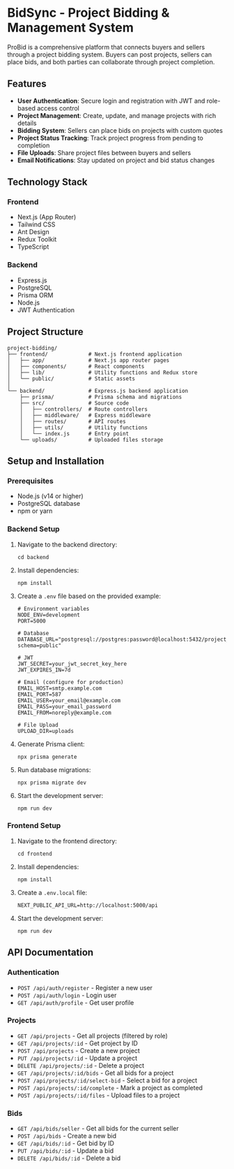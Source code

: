 # BidSync - Project Bidding & Management System

ProBid is a comprehensive platform that connects buyers and sellers through a project bidding system. Buyers can post projects, sellers can place bids, and both parties can collaborate through project completion.

## Features

- **User Authentication**: Secure login and registration with JWT and role-based access control
- **Project Management**: Create, update, and manage projects with rich details
- **Bidding System**: Sellers can place bids on projects with custom quotes
- **Project Status Tracking**: Track project progress from pending to completion
- **File Uploads**: Share project files between buyers and sellers
- **Email Notifications**: Stay updated on project and bid status changes

## Technology Stack

### Frontend
- Next.js (App Router)
- Tailwind CSS
- Ant Design
- Redux Toolkit
- TypeScript

### Backend
- Express.js
- PostgreSQL
- Prisma ORM
- Node.js
- JWT Authentication

## Project Structure

```
project-bidding/
├── frontend/             # Next.js frontend application
│   ├── app/              # Next.js app router pages
│   ├── components/       # React components
│   ├── lib/              # Utility functions and Redux store
│   └── public/           # Static assets
│
└── backend/              # Express.js backend application
    ├── prisma/           # Prisma schema and migrations
    ├── src/              # Source code
    │   ├── controllers/  # Route controllers
    │   ├── middleware/   # Express middleware
    │   ├── routes/       # API routes
    │   ├── utils/        # Utility functions
    │   └── index.js      # Entry point
    └── uploads/          # Uploaded files storage
```

## Setup and Installation

### Prerequisites
- Node.js (v14 or higher)
- PostgreSQL database
- npm or yarn

### Backend Setup

1. Navigate to the backend directory:
   ```
   cd backend
   ```

2. Install dependencies:
   ```
   npm install
   ```

3. Create a `.env` file based on the provided example:
   ```
   # Environment variables
   NODE_ENV=development
   PORT=5000

   # Database
   DATABASE_URL="postgresql://postgres:password@localhost:5432/project_bidding?schema=public"

   # JWT
   JWT_SECRET=your_jwt_secret_key_here
   JWT_EXPIRES_IN=7d

   # Email (configure for production)
   EMAIL_HOST=smtp.example.com
   EMAIL_PORT=587
   EMAIL_USER=your_email@example.com
   EMAIL_PASS=your_email_password
   EMAIL_FROM=noreply@example.com

   # File Upload
   UPLOAD_DIR=uploads
   ```

4. Generate Prisma client:
   ```
   npx prisma generate
   ```

5. Run database migrations:
   ```
   npx prisma migrate dev
   ```

6. Start the development server:
   ```
   npm run dev
   ```

### Frontend Setup

1. Navigate to the frontend directory:
   ```
   cd frontend
   ```

2. Install dependencies:
   ```
   npm install
   ```

3. Create a `.env.local` file:
   ```
   NEXT_PUBLIC_API_URL=http://localhost:5000/api
   ```

4. Start the development server:
   ```
   npm run dev
   ```

## API Documentation

### Authentication

- `POST /api/auth/register` - Register a new user
- `POST /api/auth/login` - Login user
- `GET /api/auth/profile` - Get user profile

### Projects

- `GET /api/projects` - Get all projects (filtered by role)
- `GET /api/projects/:id` - Get project by ID
- `POST /api/projects` - Create a new project
- `PUT /api/projects/:id` - Update a project
- `DELETE /api/projects/:id` - Delete a project
- `GET /api/projects/:id/bids` - Get all bids for a project
- `POST /api/projects/:id/select-bid` - Select a bid for a project
- `POST /api/projects/:id/complete` - Mark a project as completed
- `POST /api/projects/:id/files` - Upload files to a project

### Bids

- `GET /api/bids/seller` - Get all bids for the current seller
- `POST /api/bids` - Create a new bid
- `GET /api/bids/:id` - Get bid by ID
- `PUT /api/bids/:id` - Update a bid
- `DELETE /api/bids/:id` - Delete a bid
